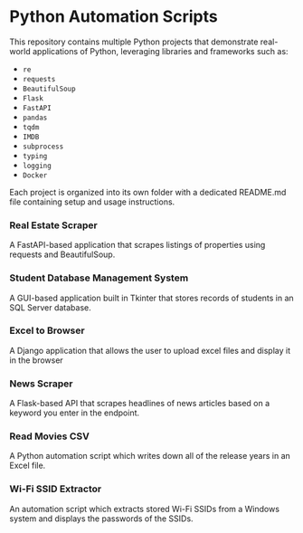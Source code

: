 # Python Automation Scripts

This repository contains multiple Python projects that demonstrate real-world applications of Python, leveraging libraries and frameworks such as:

- `re`
- `requests`
- `BeautifulSoup`
- `Flask`
- `FastAPI`
- `pandas`
- `tqdm`
- `IMDB`
- `subprocess`
- `typing`
- `logging`
- `Docker`

Each project is organized into its own folder with a dedicated README.md file containing setup and usage instructions.

### Real Estate Scraper
A FastAPI-based application that scrapes listings of properties using requests and BeautifulSoup.

### Student Database Management System
A GUI-based application built in Tkinter that stores records of students in an SQL Server database.

### Excel to Browser
A Django application that allows the user to upload excel files and display it in the browser

### News Scraper
A Flask-based API that scrapes headlines of news articles based on a keyword you enter in the endpoint.

### Read Movies CSV
A Python automation script which writes down all of the release years in an Excel file.

### Wi-Fi SSID Extractor
An automation script which extracts stored Wi-Fi SSIDs from a Windows system and displays the passwords of the SSIDs.

